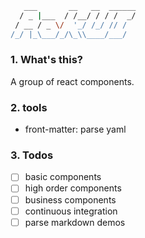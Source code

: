 ```bash 
   ___       __   __  ______
  / _ |___  / /__/ / / /  _/
 / __ / _ \/  '_/ /_/ // /  
/_/ |_\___/_/\_\\____/___/  
```
### 1. What's this?
A group of react components.

### 2. tools
- front-matter: parse yaml

### 3. Todos
- [ ] basic components
- [ ] high order components
- [ ] business components
- [ ] continuous integration
- [ ] parse markdown demos